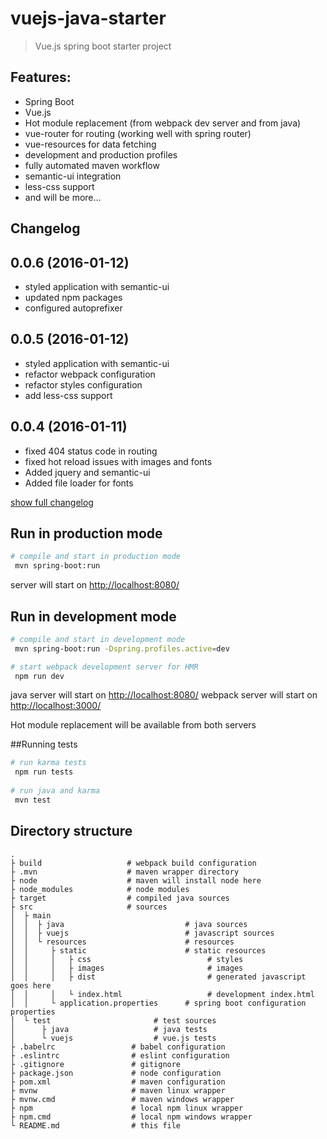 # vuejs-java-starter

> Vue.js spring boot starter project

## Features:
* Spring Boot
* Vue.js
* Hot module replacement (from webpack dev server and from java)
* vue-router for routing (working well with spring router)
* vue-resources for data fetching
* development and production profiles
* fully automated maven workflow
* semantic-ui integration
* less-css support
* and will be more...

## Changelog

## 0.0.6 (2016-01-12)

* styled application with semantic-ui
* updated npm packages
* configured autoprefixer

## 0.0.5 (2016-01-12)

* styled application with semantic-ui
* refactor webpack configuration
* refactor styles configuration
* add less-css support

## 0.0.4 (2016-01-11)

* fixed 404 status code in routing
* fixed hot reload issues with images and fonts
* Added jquery and semantic-ui
* Added file loader for fonts

[show full changelog](CHANGELOG.md)

## Run in production mode

``` bash
# compile and start in production mode
 mvn spring-boot:run
```

server will start on [http://localhost:8080/](http://localhost:8080/)

## Run in development mode

``` bash
# compile and start in development mode
 mvn spring-boot:run -Dspring.profiles.active=dev

# start webpack development server for HMR
 npm run dev
```

java server will start on [http://localhost:8080/](http://localhost:8080/)
webpack server will start on [http://localhost:3000/](http://localhost:3000/)

Hot module replacement will be available from both servers

##Running tests

``` bash
# run karma tests
 npm run tests
 
# run java and karma
 mvn test
```

## Directory structure

```
.
├ build                   # webpack build configuration
├ .mvn                    # maven wrapper directory
├ node                    # maven will install node here
├ node_modules            # node modules
├ target                  # compiled java sources
├ src                     # sources
│  ├ main                 
│  │  ├ java                           # java sources
│  │  ├ vuejs                          # javascript sources
│  │  └ resources                      # resources
│  │     ├ static                      # static resources
│  │     │   ├ css                          # styles
│  │     │   ├ images                       # images
│  │     │   ├ dist                         # generated javascript goes here
│  │     │   └ index.html                   # development index.html
│  │     └ application.properties      # spring boot configuration properties
│  └ test                       # test sources
│      ├ java                   # java tests
│      └ vuejs                  # vue.js tests
├ .babelrc                 # babel configuration
├ .eslintrc                # eslint configuration
├ .gitignore               # gitignore
├ package.json             # node configuration
├ pom.xml                  # maven configuration 
├ mvnw                     # maven linux wrapper
├ mvnw.cmd                 # maven windows wrapper
├ npm                      # local npm linux wrapper
├ npm.cmd                  # local npm windows wrapper
└ README.md                # this file
```
